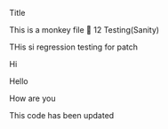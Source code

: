 Title

This is a monkey file 🐒
12
Testing(Sanity)

THis si regression testing for patch 

Hi 

Hello 

How are you 

This code has been updated 
